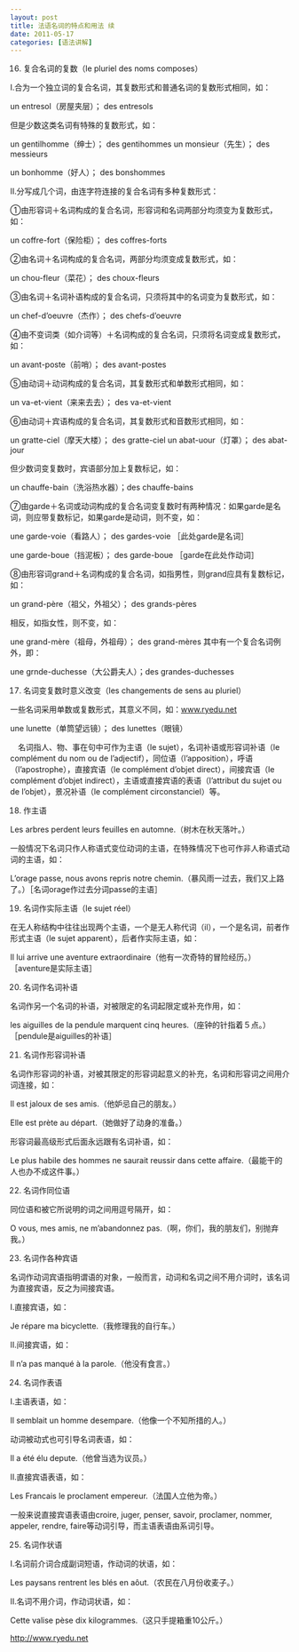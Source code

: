 ```yaml
---
layout: post
title: 法语名词的特点和用法 续
date: 2011-05-17
categories: [语法讲解]  
---
```


16. 复合名词的复数（le pluriel des noms composes）

Ⅰ.合为一个独立词的复合名词，其复数形式和普通名词的复数形式相同，如：

un entresol（房屋夹层）； des entresols

但是少数这类名词有特殊的复数形式，如：

un gentilhomme（绅士）； des gentihommes un monsieur（先生）； des messieurs

un bonhomme（好人）； des bonshommes

Ⅱ.分写成几个词，由连字符连接的复合名词有多种复数形式：

①由形容词＋名词构成的复合名词，形容词和名词两部分均须变为复数形式，如：

un coffre-fort（保险柜）； des coffres-forts

②由名词＋名词构成的复合名词，两部分均须变成复数形式，如：

un chou-fleur（菜花）； des choux-fleurs

③由名词＋名词补语构成的复合名词，只须将其中的名词变为复数形式，如：

un chef-d’oeuvre（杰作）； des chefs-d’oeuvre

④由不变词类（如介词等）＋名词构成的复合名词，只须将名词变成复数形式，如：

un avant-poste（前哨）； des avant-postes

⑤由动词＋动词构成的复合名词，其复数形式和单数形式相同，如：

un va-et-vient（来来去去）； des va-et-vient

⑥由动词＋宾语构成的复合名词，其复数形式和音数形式相同，如：

un gratte-ciel（摩天大楼）； des gratte-ciel un abat-uour（灯罩）； des abat-jour

但少数词变复数时，宾语部分加上复数标记，如：

un chauffe-bain（洗浴热水器）；des chauffe-bains

⑦由garde＋名词或动词构成的复合名词变复数时有两种情况：如果garde是名词，则应带复数标记，如果garde是动词，则不变，如：

une garde-voie（看路人）； des gardes-voie ［此处garde是名词］

une garde-boue（挡泥板）； des garde-boue ［garde在此处作动词］

⑧由形容词grand＋名词构成的复合名词，如指男性，则grand应具有复数标记，如：

un grand-père（祖父，外祖父）； des grands-pères

相反，如指女性，则不变，如：

une grand-mère（祖母，外祖母）； des grand-mères 其中有一个复合名词例外，即：

une grnde-duchesse（大公爵夫人）；des grandes-duchesses

17. 名词变复数时意义改变（les changements de sens au pluriel）

一些名词采用单数或复数形式，其意义不同，如：www.ryedu.net

une lunette（单筒望远镜）； des lunettes（眼镜）

　名词指人、物、事在句中可作为主语（le sujet），名词补语或形容词补语（le complément du nom ou de l’adjectif），同位语（l’apposition），呼语（l’apostrophe），直接宾语（le complément d’objet direct），间接宾语（le complément d’objet indirect），主语或直接宾语的表语（l’attribut du sujet ou de l’objet），景况补语（le complément circonstanciel）等。

18. 作主语

Les arbres perdent leurs feuilles en automne.（树木在秋天落叶。）

一般情况下名词只作人称语式变位动词的主语，在特殊情况下也可作非人称语式动词的主语，如：

L’orage passe, nous avons repris notre chemin.（暴风雨一过去，我们又上路了。）［名词orage作过去分词passe的主语］

19. 名词作实际主语（le sujet réel）

在无人称结构中往往出现两个主语，一个是无人称代词（il），一个是名词，前者作形式主语（le sujet apparent），后者作实际主语，如：

Il lui arrive une aventure extraordinaire（他有一次奇特的冒险经历。）［aventure是实际主语］

20. 名词作名词补语

名词作另一个名词的补语，对被限定的名词起限定或补充作用，如：

les aiguilles de la pendule marquent cinq heures.（座钟的针指着５点。）［pendule是aiguilles的补语］

21. 名词作形容词补语

名词作形容词的补语，对被其限定的形容词起意义的补充，名词和形容词之间用介词连接，如：

Il est jaloux de ses amis.（他妒忌自己的朋友。）

Elle est prète au départ.（她做好了动身的准备。）

形容词最高级形式后面永远跟有名词补语，如：

Le plus habile des hommes ne saurait reussir dans cette affaire.（最能干的人也办不成这件事。）

22. 名词作同位语

同位语和被它所说明的词之间用逗号隔开，如：

O vous, mes amis, ne m’abandonnez pas.（啊，你们，我的朋友们，别抛弃我。）

23. 名词作各种宾语

名词作动词宾语指明谓语的对象，一般而言，动词和名词之间不用介词时，该名词为直接宾语，反之为间接宾语。

Ⅰ.直接宾语，如：

Je répare ma bicyclette.（我修理我的自行车。）

Ⅱ.间接宾语，如：

Il n’a pas manqué à la parole.（他没有食言。）

24. 名词作表语

Ⅰ.主语表语，如：

Il semblait un homme desempare.（他像一个不知所措的人。）

动词被动式也可引导名词表语，如：

Il a été élu depute.（他曾当选为议员。）

Ⅱ.直接宾语表语，如：

Les Francais le proclament empereur.（法国人立他为帝。）

一般来说直接宾语表语由croire, juger, penser, savoir, proclamer, nommer, appeler, rendre, faire等动词引导，而主语表语由系词引导。

25. 名词作状语

Ⅰ.名词前介词合成副词短语，作动词的状语，如：

Les paysans rentrent les blés en aôut.（农民在八月份收麦子。）

Ⅱ.名词不用介词，作动词状语，如：

Cette valise pèse dix kilogrammes.（这只手提箱重10公斤。）

http://www.ryedu.net

